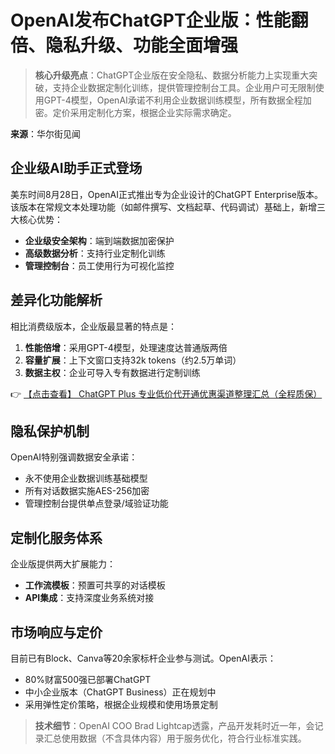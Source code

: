 # OpenAI发布ChatGPT企业版：性能翻倍、隐私升级、功能全面增强

> **核心升级亮点**：ChatGPT企业版在安全隐私、数据分析能力上实现重大突破，支持企业数据定制化训练，提供管理控制台工具。企业用户可无限制使用GPT-4模型，OpenAI承诺不利用企业数据训练模型，所有数据全程加密。定价采用定制化方案，根据企业实际需求确定。

**来源**：华尔街见闻

## 企业级AI助手正式登场
美东时间8月28日，OpenAI正式推出专为企业设计的ChatGPT Enterprise版本。该版本在常规文本处理功能（如邮件撰写、文档起草、代码调试）基础上，新增三大核心优势：
- **企业级安全架构**：端到端数据加密保护
- **高级数据分析**：支持行业定制化训练
- **管理控制台**：员工使用行为可视化监控

## 差异化功能解析
相比消费级版本，企业版最显著的特点是：
1. **性能倍增**：采用GPT-4模型，处理速度达普通版两倍
2. **容量扩展**：上下文窗口支持32k tokens（约2.5万单词）
3. **数据主权**：企业可导入专有数据进行定制训练

👉 [【点击查看】 ChatGPT Plus 专业低价代开通优惠渠道整理汇总（全程质保）](https://bit.ly/DaiKai)

## 隐私保护机制
OpenAI特别强调数据安全承诺：
- 永不使用企业数据训练基础模型
- 所有对话数据实施AES-256加密
- 管理控制台提供单点登录/域验证功能

## 定制化服务体系
企业版提供两大扩展能力：
- **工作流模板**：预置可共享的对话模板
- **API集成**：支持深度业务系统对接

## 市场响应与定价
目前已有Block、Canva等20余家标杆企业参与测试。OpenAI表示：
- 80%财富500强已部署ChatGPT
- 中小企业版本（ChatGPT Business）正在规划中
- 采用弹性定价策略，根据企业规模和使用场景定制

> **技术细节**：OpenAI COO Brad Lightcap透露，产品开发耗时近一年，会记录汇总使用数据（不含具体内容）用于服务优化，符合行业标准实践。